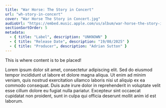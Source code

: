 ```yaml
---
title: "War Horse: The Story in Concert"
url: "wh-story-in-concert"
cover: "War Horse The Story in Concert.jpg"
audioUrl: "https://embed.music.apple.com/us/album/war-horse-the-story-in-concert/1538075276"
sectionSortOrder: 5
metadata:
  - { title: "Label", description: "UNKNOWN" }
  - { title: "Release Date", description: "19/08/2025" }
  - { title: "Producer", description: "Adrian Sutton" }
---
```


This is where content is to be placed!

Lorem ipsum dolor sit amet, consectetur adipiscing elit. Sed do eiusmod tempor incididunt ut labore et dolore magna aliqua. Ut enim ad minim veniam, quis nostrud exercitation ullamco laboris nisi ut aliquip ex ea commodo consequat. Duis aute irure dolor in reprehenderit in voluptate velit esse cillum dolore eu fugiat nulla pariatur. Excepteur sint occaecat cupidatat non proident, sunt in culpa qui officia deserunt mollit anim id est laborum.
